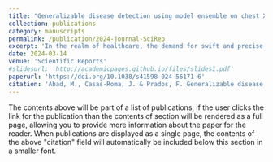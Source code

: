 ```yaml
---
title: "Generalizable disease detection using model ensemble on chest X-ray images"
collection: publications
category: manuscripts
permalink: /publication/2024-journal-SciRep
excerpt: 'In the realm of healthcare, the demand for swift and precise diagnostic tools has been steadily increasing. This study delves into a comprehensive performance analysis of three pre-trained convolutional neural network (CNN) architectures: ResNet50, DenseNet121, and Inception-ResNet-v2. To ensure the broad applicability of our approach, we curated a large-scale dataset comprising a diverse collection of chest X-ray images, that included both positive and negative cases of COVID-19. The models’ performance was evaluated using separate datasets for internal validation (from the same source as the training images) and external validation (from different sources). Our examination uncovered a significant drop in network efficacy, registering a 10.66% reduction for ResNet50, a 36.33% decline for DenseNet121, and a 19.55% decrease for Inception-ResNet-v2 in terms of accuracy. Best results were obtained with DenseNet121 achieving the highest accuracy at 96.71% in internal validation and Inception-ResNet-v2 attaining 76.70% accuracy in external validation. Furthermore, we introduced a model ensemble approach aimed at improving network performance when making inferences on images from diverse sources beyond their training data. The proposed method uses uncertainty-based weighting by calculating the entropy in order to assign appropriate weights to the outputs of each network. Our results showcase the effectiveness of the ensemble method in enhancing accuracy up to 97.38% for internal validation and 81.18% for external validation, while maintaining a balanced ability to detect both positive and negative cases.'
date: 2024-03-14
venue: 'Scientific Reports'
#slidesurl: 'http://academicpages.github.io/files/slides1.pdf'
paperurl: 'https://doi.org/10.1038/s41598-024-56171-6'
citation: 'Abad, M., Casas-Roma, J. & Prados, F. Generalizable disease detection using model ensemble on chest X-ray images. Sci Rep 14, 5890 (2024). https://doi.org/10.1038/s41598-024-56171-6'
---
```


The contents above will be part of a list of publications, if the user clicks the link for the publication than the contents of section will be rendered as a full page, allowing you to provide more information about the paper for the reader. When publications are displayed as a single page, the contents of the above "citation" field will automatically be included below this section in a smaller font.